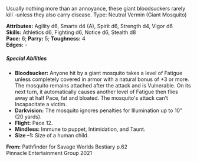 Usually nothing more than an annoyance, these giant bloodsuckers rarely kill -unless they also carry disease. Type: Neutral Vermin (Giant Mosquito)

**Attributes:** Agility d6, Smarts d4 (A), Spirit d6, Strength d4, Vigor d6  
**Skills:** Athletics d6, Fighting d6, Notice d6, Stealth d8  
**Pace:** 6; **Parry:** 5; **Toughness:** 4  
**Edges:** -  

##### Special Abilities

-   **Bloodsucker:** Anyone hit by a giant mosquito takes a level of Fatigue unless completely covered in armor with a natural bonus of +3 or more. The mosquito remains attached after the attack and is Vulnerable. On its next turn, it automatically causes another level of Fatigue then flies away at half Pace, fat and bloated. The mosquito's attack can’t Incapacitate a victim.
-   **Darkvision:** The mosquito ignores penalties for Illumination up to 10" (20 yards).
-   **Flight:** Pace 12.
-   **Mindless:** Immune to puppet, Intimidation, and Taunt.
-   **Size –1:** Size of a human child.

**From:** Pathfinder for Savage Worlds Bestiary p.62  
Pinnacle Entertainment Group 2021